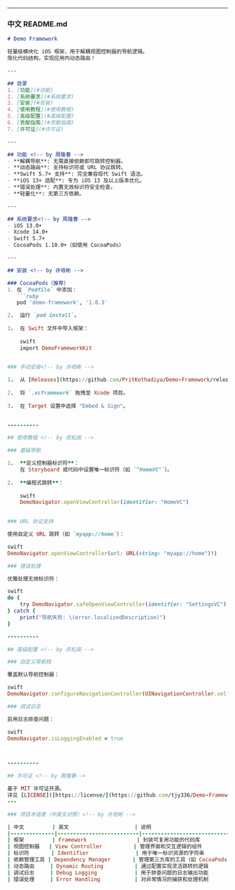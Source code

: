 
---

### 中文 README.md

```markdown
# Demo Framework 

轻量级模块化 iOS 框架，用于解耦视图控制器的导航逻辑。  
简化代码结构，实现应用内动态路由！

---

## 目录
1. [功能](#功能)
2. [系统要求](#系统要求)
3. [安装](#安装)
4. [使用教程](#使用教程)
5. [高级配置](#高级配置)
6. [贡献指南](#贡献指南)
7. [许可证](#许可证)

---

## 功能 <!-- by 周隆春 -->
- **解耦导航**: 无需直接依赖即可跳转控制器。
- **动态路由**: 支持标识符或 URL 协议跳转。
- **Swift 5.7+ 支持**: 完全兼容现代 Swift 语法。
- **iOS 13+ 适配**: 专为 iOS 13 及以上版本优化。
- **错误处理**: 内置无效标识符安全检查。
- **轻量化**: 无第三方依赖。

---

## 系统要求<!-- by 周隆春 -->
- iOS 13.0+
- Xcode 14.0+
- Swift 5.7+
- CocoaPods 1.10.0+（如使用 CocoaPods）

---

## 安装 <!-- by 许培彬 -->

### CocoaPods（推荐）
1. 在 `Podfile` 中添加：
   ```ruby
   pod 'demo-framework', '1.0.3'

2.  运行 `pod install`。
    
3.  在 Swift 文件中导入框架：
    
    swift
    import DemoFrameworkKit
    

### 手动安装<!-- by 许培彬 -->

1.  从 [Releases](https://github.com/PritKothadiya/Demo-Framework/releases) 页面下载 `DemoFrameworkKit.xcframework`。
    
2.  将 `.xcframework` 拖拽至 Xcode 项目。
    
3.  在 Target 设置中选择 "Embed & Sign"。
    

----------

## 使用教程 <!-- by 农松辰 -->

### 基础导航

1.  **定义控制器标识符**：  
    在 Storyboard 或代码中设置唯一标识符（如 `"HomeVC"`）。
    
2.  **编程式跳转**：
    
    swift
    DemoNavigator.openViewController(identifier: "HomeVC")
    

### URL 协议支持

使用自定义 URL 跳转（如 `myapp://home`）：

swift
DemoNavigator.openViewController(url: URL(string: "myapp://home")!)

### 错误处理

优雅处理无效标识符：

swift
do {
    try DemoNavigator.safeOpenViewController(identifier: "SettingsVC")
} catch {
    print("导航失败: \(error.localizedDescription)")
}

----------

## 高级配置 <!-- by 农松辰 -->

### 自定义导航栈

覆盖默认导航控制器：

swift
DemoNavigator.configureNavigationController(UINavigationController.self)

### 调试日志

启用日志排查问题：

swift
DemoNavigator.isLoggingEnabled = true



----------

## 许可证 <!-- by 周隆春-->

基于 MIT 许可证开源。
详见 [LICENSE]([https://license/](https://github.com/tjy336/Demo-Framework/blob/main/LICENSE))。
---

### 项目术语表（中英文对照）<!-- by 许培彬 -->

| 中文         | 英文                     | 说明                                   |
|--------------|--------------------------|----------------------------------------|
| 框架         | Framework                | 封装可复用功能的代码库                 |
| 视图控制器   | View Controller          | 管理界面和交互逻辑的组件               |
| 标识符       | Identifier               | 用于唯一标识资源的字符串               |
| 依赖管理工具 | Dependency Manager       | 管理第三方库的工具（如 CocoaPods）     |
| 动态路由     | Dynamic Routing          | 通过配置实现灵活跳转的逻辑             |
| 调试日志     | Debug Logging            | 用于排查问题的日志输出功能             |
| 错误处理     | Error Handling           | 对异常情况的捕获和处理机制             |


